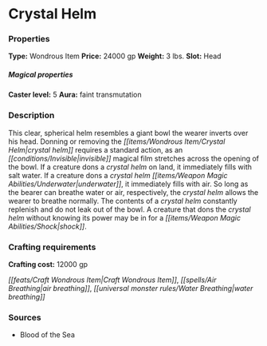 ﻿---
Title: "Crystal Helm"
Type: "Wondrous Item"
Price: "24000 gp"
Weight: "3 lbs."
Slot: "Head"
Caster level: "5"
Aura: "faint transmutation"
Description: |
  "This clear, spherical helm resembles a giant bowl the wearer inverts over his head. Donning or removing the _crystal helm_ requires a standard action, as an invisible magical film stretches across the opening of the bowl. If a creature dons a _crystal helm_ on land, it immediately fills with salt water. If a creature dons a crystal helm underwater, it immediately fills with air. So long as the bearer can breathe water or air, respectively, the _crystal helm_ allows the wearer to breathe normally. The contents of a _crystal helm_ constantly replenish and do not leak out of the bowl. A creature that dons the crystal helm without knowing its power may be in for a shock."
Crafting cost: "12000 gp"
Sources: "['Blood of the Sea']"
---

# Crystal Helm

### Properties

**Type:** Wondrous Item **Price:** 24000 gp **Weight:** 3 lbs. **Slot:** Head

##### Magical properties

**Caster level:** 5 **Aura:** faint transmutation

### Description

This clear, spherical helm resembles a giant bowl the wearer inverts over his head. Donning or removing the _[[items/Wondrous Item/Crystal Helm|crystal helm]]_ requires a standard action, as an _[[conditions/Invisible|invisible]]_ magical film stretches across the opening of the bowl. If a creature dons a _crystal helm_ on land, it immediately fills with salt water. If a creature dons a _crystal helm_ _[[items/Weapon Magic Abilities/Underwater|underwater]]_, it immediately fills with air. So long as the bearer can breathe water or air, respectively, the _crystal helm_ allows the wearer to breathe normally. The contents of a _crystal helm_ constantly replenish and do not leak out of the bowl. A creature that dons the _crystal helm_ without knowing its power may be in for a _[[items/Weapon Magic Abilities/Shock|shock]]_.

### Crafting requirements

**Crafting cost:** 12000 gp

_[[feats/Craft Wondrous Item|Craft Wondrous Item]]_, _[[spells/Air Breathing|air breathing]]_, _[[universal monster rules/Water Breathing|water breathing]]_

### Sources

* Blood of the Sea